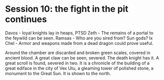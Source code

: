 # Session 10: the fight in the pit continues

Davos   - loyal knights lay in heaps, PTSD
Zeth    - The remains of a portal to the feywild can be seen.
Ramsas  - Who are you sired from? Sun gods?
Ix Chel - Armor and weapons made from a dead dragon could prove useful.

Around the chamber are discarded and broken green scales, covered in ancient blood.
A great claw can be seen, severed. The death knight has it.
A great scroll is found, severed in two.
It is a chronicle of the building of a great ediface in the city of Vex Utu, a gleaming tower of
polished stone, a monument to the Great Sun. It is shown to the north.
